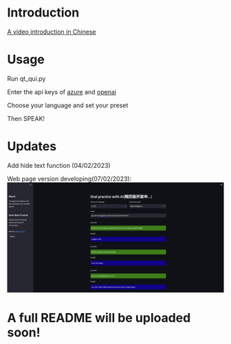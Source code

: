 # Introduction

[A video introduction in Chinese](https://www.bilibili.com/video/BV1Xs4y1p7t8/)

# Usage

Run qt_qui.py

Enter the api keys of [azure](https://azure.microsoft.com/en-us/free/students/) and [openai](https://openai.com/api/)

Choose your language and set your preset

Then SPEAK!

# Updates

Add hide text function (04/02/2023)

Web page version developing(07/02/2023):
![Alt Text](./assets/dev_pic.png)

# A full README will be uploaded soon!
